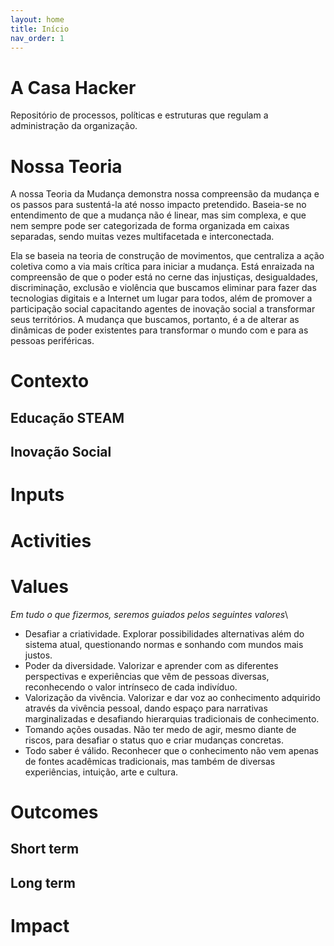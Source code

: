 ```yaml
---
layout: home
title: Início
nav_order: 1
---
```



# A Casa Hacker
Repositório de processos, políticas e estruturas que regulam a administração da organização.

# Nossa Teoria
A nossa Teoria da Mudança demonstra nossa compreensão da mudança e os passos para sustentá-la até nosso impacto pretendido. Baseia-se no entendimento de que a mudança não é linear, mas sim complexa, e que nem sempre pode ser categorizada de forma organizada em caixas separadas, sendo muitas vezes multifacetada e interconectada.

Ela se baseia na teoria de construção de movimentos, que centraliza a ação coletiva como a via mais crítica para iniciar a mudança. Está enraizada na compreensão de que o poder está no cerne das injustiças, desigualdades, discriminação, exclusão e violência que buscamos eliminar para fazer das tecnologias digitais e a Internet um lugar para todos, além de promover a participação social capacitando agentes de inovação social a transformar seus territórios. A mudança que buscamos, portanto, é a de alterar as dinâmicas de poder existentes para transformar o mundo com e para as pessoas periféricas.

# Contexto
## Educação STEAM

## Inovação Social

# Inputs

# Activities

# Values
_Em tudo o que fizermos, seremos guiados pelos seguintes valores_\

- Desafiar a criatividade. Explorar possibilidades alternativas além do sistema atual, questionando normas e sonhando com mundos mais justos.
- Poder da diversidade. Valorizar e aprender com as diferentes perspectivas e experiências que vêm de pessoas diversas, reconhecendo o valor intrínseco de cada indivíduo.
- Valorização da vivência. Valorizar e dar voz ao conhecimento adquirido através da vivência pessoal, dando espaço para narrativas marginalizadas e desafiando hierarquias tradicionais de conhecimento.
- Tomando ações ousadas. Não ter medo de agir, mesmo diante de riscos, para desafiar o status quo e criar mudanças concretas.
- Todo saber é válido. Reconhecer que o conhecimento não vem apenas de fontes acadêmicas tradicionais, mas também de diversas experiências, intuição, arte e cultura.

# Outcomes
## Short term

## Long term

# Impact
